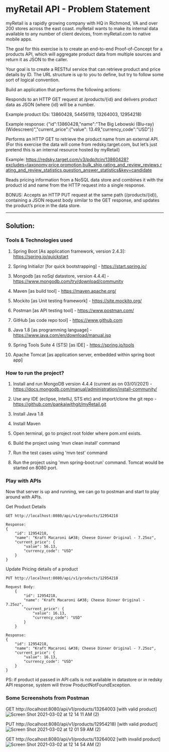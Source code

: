 # myRetail API - Problem Statement

myRetail is a rapidly growing company with HQ in Richmond, VA and over 200 stores across the east coast. myRetail wants to make its internal data available to any number of client devices, from myRetail.com to native mobile apps.

The goal for this exercise is to create an end-to-end Proof-of-Concept for a products API, which will aggregate product data from multiple sources and return it as JSON to the caller. 

Your goal is to create a RESTful service that can retrieve product and price details by ID. The URL structure is up to you to define, but try to follow some sort of logical convention.

Build an application that performs the following actions: 

Responds to an HTTP GET request at /products/{id} and delivers product data as JSON (where {id} will be a number. 

Example product IDs: 13860428, 54456119, 13264003, 12954218) 

Example response: {"id":13860428,"name":"The Big Lebowski (Blu-ray) (Widescreen)","current_price":{"value": 13.49,"currency_code":"USD"}}

Performs an HTTP GET to retrieve the product name from an external API. (For this exercise the data will come from redsky.target.com, but let’s just pretend this is an internal resource hosted by myRetail)

Example: https://redsky.target.com/v3/pdp/tcin/13860428?excludes=taxonomy,price,promotion,bulk_ship,rating_and_review_reviews,rating_and_review_statistics,question_answer_statistics&key=candidate 

Reads pricing information from a NoSQL data store and combines it with the product id and name from the HTTP request into a single response.

BONUS: Accepts an HTTP PUT request at the same path (/products/{id}), containing a JSON request body similar to the GET response, and updates the product’s price in the data store.

*********************************************************************************************************************************
## __Solution:__

### __Tools & Technologies used__
1. Spring Boot [As application framework, version 2.4.3]: https://spring.io/quickstart

2. Spring Initializr [for quick bootstrapping] - https://start.spring.io/

3. Mongodb [as noSql datastore, version 4.4.4] - https://www.mongodb.com/try/download/community

4. Maven [as build tool] - https://maven.apache.org/

5. Mockito [as Unit testing framework] - https://site.mockito.org/

6. Postman [as API testing tool] - https://www.postman.com/

7. GitHub [as code repo tool] - https://www.github.com

8. Java 1.8 [as programming language] - https://www.java.com/en/download/manual.jsp

9. Spring Tools Suite 4 (STS) [as IDE] - https://spring.io/tools

10. Apache Tomcat [as application server, embedded within spring boot app] 

### __How to run the project?__
1. Install and run MongoDB version 4.4.4 (current as on 03/01/2021) - https://docs.mongodb.com/manual/administration/install-community/

2. Use any IDE (eclipse, IntelliJ, STS etc) and import/clone the git repo - https://github.com/pankajwithgit/myRetail.git

4. Install Java 1.8

5. Install Maven

6. Open terminal, go to project root folder where pom.xml exists.

7. Build the project using 'mvn clean install' command

8. Run the test cases using 'mvn test' command

9. Run the project using 'mvn spring-boot:run' command. Tomcat would be started on 8080 port.

### __Play with APIs__
Now that server is up and running, we can go to postman and start to play around with APIs.

Get Product Details

    GET http://localhost:8080/api/v1/products/12954218

    Response:
    {
        "id": 12954218,
        "name": "Kraft Macaroni &#38; Cheese Dinner Original - 7.25oz",
        "current_price": {
            "value": 56.13,
            "currency_code": "USD"
        }   
    }

Update Pricing details of a product

    PUT http://localhost:8080/api/v1/products/12954218

    Request Body:
        {
            "id": 12954218,
            "name": "Kraft Macaroni &#38; Cheese Dinner Original - 7.25oz",
            "current_price": {
                "value": 16.13,
                "currency_code": "USD"
            }
        }

    Response:
    {
        "id": 12954218,
        "name": "Kraft Macaroni &#38; Cheese Dinner Original - 7.25oz",
        "current_price": {
            "value": 16.13,
            "currency_code": "USD"
        }
    }

PS: if product id passed in API calls is not available in datastore or in redsky API response, system will throw ProductNotFoundException.

### __Some Screenshots from Postman__
GET http://localhost:8080/api/v1/products/13264003 [with valid product]
![Screen Shot 2021-03-02 at 12 14 11 AM (2)](https://user-images.githubusercontent.com/11853379/109601431-ddfabe00-7aec-11eb-8b6c-250401dd2ea3.png)


PUT http://localhost:8080/api/v1/products/12954218) [with valid product]
![Screen Shot 2021-03-02 at 12 01 59 AM (2)](https://user-images.githubusercontent.com/11853379/109600939-0afaa100-7aec-11eb-9324-4aa34a3e584c.png)


GET http://localhost:8080/api/v1/products/13264002 [with invalid product]
![Screen Shot 2021-03-02 at 12 14 54 AM (2)](https://user-images.githubusercontent.com/11853379/109601498-f965c900-7aec-11eb-8cc0-0168095e3234.png)


